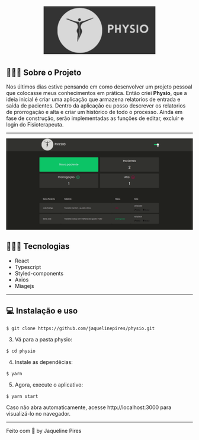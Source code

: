 <h1 align=center>
<img src="src/assets/logoreadme.png">
</h1>

## 👨🏻‍💻 Sobre o Projeto

Nos últimos dias estive pensando em como desenvolver um projeto pessoal que colocasse meus conhecimentos em prática. Então criei <strong>Physio</strong>, que a ideia inicial é criar uma aplicação que armazena relatorios de entrada e saída de pacientes. Dentro da aplicação eu posso descrever os relatorios de prorrogação e alta e criar um histórico de todo o processo. Ainda em fase de construção, serão implementadas as funções de editar, excluir e login do Fisioterapeuta.

---

<img src="src/assets/physio.gif">

## 👨🏻‍💻 Tecnologias

- React
- Typescript
- Styled-components
- Axios
- Miagejs

---

## 💻 Instalação e uso

```
$ git clone https://github.com/jaquelinepires/physio.git
```

3. Vá para a pasta physio:

```
$ cd physio
```

4. Instale as dependêcias:

```
$ yarn
```

5. Agora, execute o aplicativo:

```
$ yarn start
```

Caso não abra automaticamente, acesse http://localhost:3000 para visualizá-lo no navegador.

---

Feito com 💙 by Jaqueline Pires
